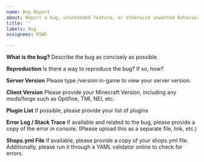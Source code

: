 ```yaml
---
name: Bug Report
about: Report a bug, unintended feature, or otherwise unwanted behavior
title: ''
labels: Bug
assignees: MSWS

---
```


**What is the bug?**
Describe the bug as concisely as possible.

**Reproduction**
Is there a way to reproduce the bug? If so, how?

**Server Version**
Please type /version in-game to view your server version.

**Client Version**
Please provide your Minecraft Version, including any mods/forge such as Optifine, TMI, NEI, etc.

**Plugin List**
If possible, please provide your list of plugins

**Error Log / Stack Trace**
If available and related to the bug, please provide a copy of the error in console. (Please upload this as a separate file, link, etc.)

**Shops.yml File**
If available, please provide a copy of your shops.yml file. Additionally, please run it through a YAML validator online to check for errors.
